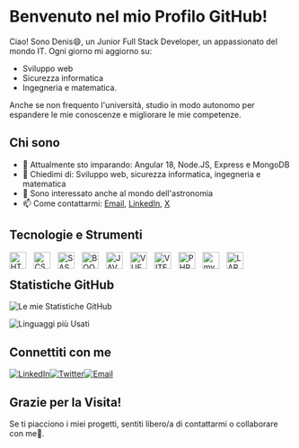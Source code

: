 # Benvenuto nel mio Profilo GitHub!

Ciao! Sono Denis😄, un Junior Full Stack Developer, un appassionato del mondo IT. 
Ogni giorno mi aggiorno su: 
- Sviluppo web
- Sicurezza informatica
- Ingegneria e matematica.

Anche se non frequento l'università, studio in modo autonomo per espandere le mie conoscenze e migliorare le mie competenze.

## Chi sono

- 🌱 Attualmente sto imparando: Angular 18, Node.JS, Express e MongoDB
- 💬 Chiedimi di: Sviluppo web, sicurezza informatica, ingegneria e matematica
- 🔭 Sono interessato anche al mondo dell'astronomia
- 📫 Come contattarmi: [Email](#email), [LinkedIn](#linkedin), [X](#x)

## Tecnologie e Strumenti

<img src="https://cdn.jsdelivr.net/gh/devicons/devicon@latest/icons/html5/html5-original.svg" alt="HTML" align="left" width="30px" style="padding-right:10px;">
<img src="https://cdn.jsdelivr.net/gh/devicons/devicon@latest/icons/css3/css3-original.svg" alt="CSS" align="left" width="30px" style="padding-right:10px;">
<img src="https://cdn.jsdelivr.net/gh/devicons/devicon@latest/icons/sass/sass-original.svg" alt="SASS" align="left" width="30px" style="padding-right:10px;">
<img src="https://cdn.jsdelivr.net/gh/devicons/devicon@latest/icons/bootstrap/bootstrap-original-wordmark.svg" alt="BOOTSTRAP" align="left" width="30px" style="padding-right:10px;">
<img src="https://cdn.jsdelivr.net/gh/devicons/devicon@latest/icons/javascript/javascript-original.svg" alt="JAVASCRIPT" align="left" width="30px" style="padding-right:10px;">
<img src="https://cdn.jsdelivr.net/gh/devicons/devicon@latest/icons/vuejs/vuejs-original.svg" alt="VUE.JS" align="left" width="30px" style="padding-right:10px;">
<img src="https://cdn.jsdelivr.net/gh/devicons/devicon@latest/icons/vitejs/vitejs-original.svg" alt="VITE" align="left" width="30px" style="padding-right:10px;">
<img src="https://cdn.jsdelivr.net/gh/devicons/devicon@latest/icons/php/php-original.svg" alt="PHP" align="left" width="30px" style="padding-right:10px;">
<img src="https://cdn.jsdelivr.net/gh/devicons/devicon@latest/icons/mysql/mysql-original.svg" alt="mySQL" align="left" width="30px" style="padding-right:10px;">
<img src="https://cdn.jsdelivr.net/gh/devicons/devicon@latest/icons/laravel/laravel-original.svg" alt="LARAVEL" align="left" width="30px" style="padding-right:10px;">

<br>

## Statistiche GitHub

![Le mie Statistiche GitHub](https://github-readme-stats.vercel.app/api?username=Denis-Turbatu&theme=dracula&show_icons=true)

![Linguaggi più Usati](https://github-readme-stats.vercel.app/api/top-langs/?username=Denis-Turbatu&theme=dracula&hide_progress=true)

## Connettiti con me

<div style="display: flex;">
  <a href="https://www.linkedin.com/in/denis-turbatu-573388303/" onclick="window.open(this.href); return false;">
    <img src="https://img.shields.io/badge/LinkedIn-0077B5?style=for-the-badge&logo=linkedin&logoColor=white" alt="LinkedIn">
  </a>

  <a href="https://x.com/d_turbatu" onclick="window.open(this.href); return false;">
    <img src="https://img.shields.io/badge/Twitter-000000?style=for-the-badge&logo=X&logoColor=white" alt="Twitter">
  </a>

  <a href="mailto:turbatudenis34@gmail.com">
    <img src="https://img.shields.io/badge/Email-D14836?style=for-the-badge&logo=gmail&logoColor=white" alt="Email">
  </a>
</div>


## Grazie per la Visita!

Se ti piacciono i miei progetti, sentiti libero/a di contattarmi o collaborare con me👋​.
